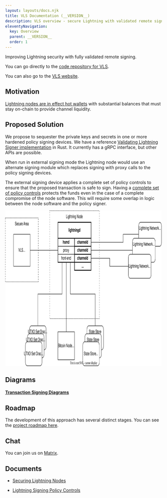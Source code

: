 ```yaml
---
layout: layouts/docs.njk
title: VLS Documentation (__VERSION__)
description: VLS overview - secure Lightning with validated remote signing. Protect node funds with comprehensive policy controls and hardened signers.
eleventyNavigation:
  key: Overview
  parent: __VERSION__
  order: 1
---
```


Improving Lightning security with fully validated remote signing.

You can go directly to the [code repository for VLS](https://gitlab.com/lightning-signer/validating-lightning-signer).

You can also go to the [VLS website](https://vls.tech/).

## Motivation

[Lightning nodes are in effect hot
wallets](https://medium.com/@devrandom/securing-lightning-nodes-39410747734b?)
with substantial balances that must stay on-chain to provide channel
liquidity.

## Proposed Solution

We propose to sequester the private keys and secrets in one or more hardened
policy signing devices. We have a reference
[Validating Lightning Signer implementation](https://gitlab.com/lightning-signer/validating-lightning-signer)
in Rust. It currently has a gRPC interface, but other APIs are possible.

When run in external signing mode the Lightning node would use an alternate
signing module which replaces signing with proxy calls to the policy
signing devices.

The external signing device applies a complete set of policy controls
to ensure that the proposed transaction is safe to sign. Having a
[complete set of policy controls](../security/policy-controls.md)
protects the funds even in the case of
a complete compromise of the node software. This will require some
overlap in logic between the node software and the policy signer.

<div align="center">
    <img src="../assets/system-overview.svg" width="700" height="500" class="rev-invert" alt="VLS system architecture showing Lightning node connecting to remote signer, UTXO oracles, and state stores for secure transaction validation"> 
</div>


## Diagrams

#### [Transaction Signing Diagrams](../seq-diagrams/)

## Roadmap

The development of this approach has several distinct stages.  You
can see the [project roadmap here](https://vls.tech/roadmap/).

## Chat

You can join us on [Matrix](https://matrix.to/#/#vls-general:matrix.org).

## Documents

* [Securing Lightning Nodes](https://medium.com/@devrandom/securing-lightning-nodes-39410747734b?)

* [Lightning Signing Policy Controls](../security/policy-controls.md)
